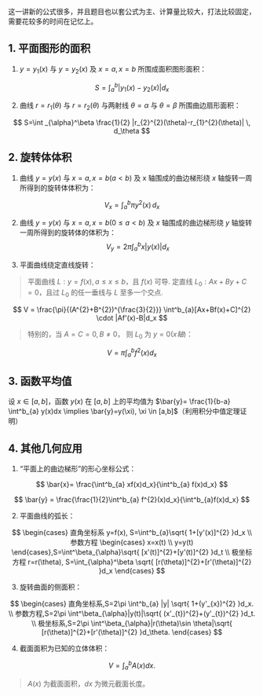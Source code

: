 这一讲新的公式很多，并且题目也以套公式为主、计算量比较大，打法比较固定，需要花较多的时间在记忆上。

## 1. 平面图形的面积

1. $y=y_1(x)$ 与 $y=y_2(x)$ 及 $x=a, x=b$ 所围成面积图形面积：

$$
S=\int_a^b |y_1(x)-y_2(x)|d_x
$$

2. 曲线 $r=r_{1}(\theta)$ 与 $r=r_{2}(\theta)$ 与两射线 $\theta=\alpha$ 与 $\theta=\beta$ 所围曲边扇形面积：

$$
S=\int _{\alpha}^\beta \frac{1}{2} |r_{2}^{2}(\theta)-r_{1}^{2}(\theta)| \, d_\theta
$$

## 2. 旋转体体积

1. 曲线 $y=y(x)$ 与 $x=a,x=b(a<b)$ 及 x 轴围成的曲边梯形绕 $x$ 轴旋转一周所得到的旋转体体积为：

$$
V_{x}=\int ^b_{a} \pi y^{2}(x) \, d_x 
$$

2. 曲线 $y=y(x)$ 与 $x=a,x=b(0\leq a<b)$ 及 $x$ 轴围成的曲边梯形绕 $y$ 轴旋转一周所得到的旋转体的体积为：
$$
V_{y}=2\pi \int^b_{a}x|y(x)| d_x
$$

3. 平面曲线绕定直线旋转：

> 平面曲线 $L: y=f(x),a\leq x\leq b$，且 $f(x)$ 可导.
> 定直线 $L_{0}: Ax+By+C=0$，且过 $L_{0}$ 的任一垂线与 $L$ 至多一个交点.

$$
V = \frac{\pi}{(A^{2}+B^{2})^{\frac{3}{2}}} \int^b_{a}[Ax+Bf(x)+C]^{2} \cdot |Af'(x)-B|d_x
$$

> 特别的，当 $A=C=0,B\neq 0，$ 则 $L_{0}$ 为 $y=0(x轴)$：

$$
V=\pi \int^b_{a}f^{2}(x)d_x
$$

## 3. 函数平均值

设 $x \in [a,b]$，函数 $y(x)$ 在 $[a,b]$ 上的平均值为 $\bar{y}= \frac{1}{b-a} \int^b_{a} y(x)dx \implies \bar{y}=y(\xi), \xi \in [a,b]$（利用积分中值定理证明）

## 4. 其他几何应用

1. “平面上的曲边梯形”的形心坐标公式：

$$
\bar{x}= \frac{\int^b_{a} xf(x)d_x}{\int^b_{a} f(x)d_x}
$$

$$
\bar{y} = \frac{\frac{1}{2}\int^b_{a} f^{2}(x)d_x}{\int^b_{a}f(x)d_x}
$$

2. 平面曲线的弧长：

$$
\begin{cases}
直角坐标系 y=f(x), S=\int^b_{a}\sqrt{ 1+[y'(x)]^{2} }d_x \\
参数方程 \begin{cases}
x=x(t) \\
y=y(t)
\end{cases},S=\int^\beta_{\alpha}\sqrt{ [x'(t)]^{2}+[y'(t)]^{2} }d_t \\
极坐标方程 r=r(\theta), S=\int_{\alpha}^\beta \sqrt{ [r(\theta)]^{2}+[r'(\theta)]^{2} }d_x
\end{cases}
$$

3. 旋转曲面的侧面积：

$$
\begin{cases}
直角坐标系,S=2\pi \int^b_{a} |y| \sqrt{ 1+(y'_{x})^{2} }d_x. \\
参数方程,S=2\pi \int^\beta_{\alpha}|y(t)|\sqrt{ (x'_{t})^{2}+(y'_{t})^{2} }d_t. \\
极坐标系,S=2\pi \int^\beta_{\alpha}|r(\theta)\sin \theta|\sqrt{ [r(\theta)]^{2}+[r'(\theta)]^{2} }d_\theta.
\end{cases}
$$

4. 截面面积为已知的立体体积：

$$
V=\int^b_{a}A(x)d_{}x.
$$

> $A(x)$ 为截面面积，$dx$ 为微元截面长度。